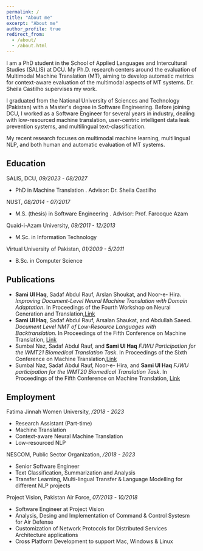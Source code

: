 ```yaml
---
permalink: /
title: "About me"
excerpt: "About me"
author_profile: true
redirect_from: 
  - /about/
  - /about.html
---
```



I am a PhD student in the School of Applied Languages and Intercultural Studies (SALIS) at DCU. My Ph.D. research centers around the evaluation of Multimodal Machine Translation (MT), aiming to develop automatic metrics for context-aware evaluation of the multimodal aspects of MT systems. Dr. Sheila Castilho supervises my work.

I graduated from the National University of Sciences and Technology (Pakistan) with a Master's degree in Software Engineering. Before joining DCU, I worked as a Software Engineer for several years in industry, dealing with low-resourced machine translation, user-centric intelligent data leak prevention systems, and multilingual text-classification.

My recent research focuses on multimodal machine learning, multilingual NLP, and both human and automatic evaluation of MT systems.

## Education

SALIS, DCU, *09/2023 - 08/2027*

* PhD in Machine Translation . Advisor: Dr. Sheila Castilho
  
NUST, *08/2014 - 07/2017*

* M.S. (thesis) in Software Engineering . Advisor: Prof. Farooque Azam

Quaid-i-Azam University, *09/2011 - 12/2013*

* M.Sc. in Information Technology

Virtual University of Pakistan, *01/2009 - 5/2011*

* B.Sc. in Computer Science  

## Publications

* **Sami Ul Haq**, Sadaf Abdul Rauf, Arslan Shoukat, and Noor-e- Hira. *Improving Document-Level Neural Machine Translation with Domain Adaptation*. In Proceedings of the Fourth Workshop on Neural Generation and Translation,[Link](https://aclanthology.org/2020.ngt-1.27/)
* **Sami Ul Haq**, Sadaf Abdul Rauf, Arsalan Shaukat, and Abdullah Saeed. *Document Level NMT of Low-Resource Languages with Backtranslation*. In Proceedings of the Fifth Conference on Machine Translation, [Link](https://aclanthology.org/2020.wmt-1.53/)
* Sumbal Naz, Sadaf Abdul Rauf, and **Sami Ul Haq** *FJWU Participation for the WMT21 Biomedical Translation Task*. In Proceedings of the Sixth Conference on Machine Translation,[Link](https://aclanthology.org/2021.wmt-1.86/)
* Sumbal Naz, Sadaf Abdul Rauf, Noor-e- Hira, and **Sami Ul Haq**  *FJWU participation for the WMT20 Biomedical Translation Task*. In Proceedings of the Fifth Conference on Machine Translation, [Link](https://aclanthology.org/2020.wmt-1.92/)


## Employment

Fatima Jinnah Women University, */2018 - 2023*
* Research Assistant (Part-time) 
* Machine Translation
* Context-aware Neural Machine Translation
* Low-resourced NLP

NESCOM, Public Sector Organization, */2018 - 2023*
* Senior Software Engineer
* Text Classification, Summarization and Analysis
* Transfer Learning, Multi-lingual Transfer & Language Modelling for different NLP projects

Project Vision, Pakistan Air Force, *07/2013 - 10/2018*
* Software Engineer at Project Vision
* Analysis, Desing and Implementation of Command & Control Systesm for Air Defense
* Customization of Network Protocols for Distributed Services Architecture applications
* Cross Platform Development to support Mac, Windows & Linux
